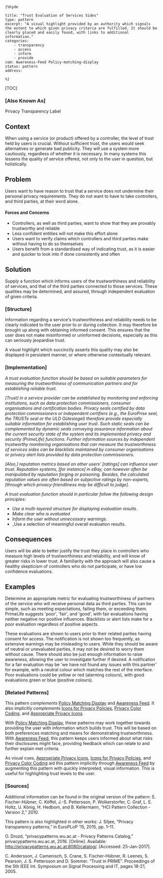     {%hyde

    title: "Trust Evaluation of Services Sides"
    type: pattern
    excerpt: "A visual highlight provided by an authority which signals the extent to which given privacy criteria are fulfilled. It should be clearly placed and easily found, with links to additional information."
    categories:
        - transparency
        - access
        - inform
        - provide
    com: Awareness-Feed Policy-matching-display
    status: pattern
    address:

    %}

[TOC]

### [Also Known As]
<!-- All other names the pattern is known by.-->

Privacy Transparency Label

## Context
<!-- The situations in which the pattern may apply.-->

When using a service (or product) offered by a controller, the level of trust held by users is crucial. Without sufficient trust, the users would seek alternatives or generate bad publicity. They will use a system more cautiously, regardless of whether it is necessary. In many systems this lessens the quality of service offered, not only to the user in question, but holistically.

## Problem
<!-- The problem a pattern addresses, including a list of forces describing why a problem might be difficult to solve.-->

Users want to have reason to trust that a service does not undermine their personal privacy requirements. They do not want to have to take controllers, and third parties, at their word alone.

#### Forces and Concerns
<!-- Implications in this problem which affect the appropriateness of a solution, and are affected by this pattern.-->
<!-- Forces should be highly visible for easy reference, where less obvious a dedicated section is recommended.-->
- Controllers, as well as third parties, want to show that they are provably trustworthy and reliable
- Less confident entities will not make this effort alone
- Users want to verify claims which controllers and third parties make without having to do so themselves
- Users benefit from a standardised way of indicating trust, as it is easier and quicker to look into if done consistently and often

## Solution
<!-- A concise description of how the pattern addresses the problem.-->

Supply a function which informs users of the trustworthiness and reliability of services, and that of the third parties connected to those services. These qualities may be determined, and assured, through independent evaluation of given criteria.

### [Structure]
<!--A detailed specification of the structural aspects of the pattern. A class diagram if applicable.-->

Information regarding a service's trustworthiness and reliability needs to be clearly indicated to the user prior to or during collection. It may therefore be brought up along with obtaining informed consent. This ensures that the user does not make misinformed or uninformed decisions, especially as this can seriously jeopardise trust.

A visual highlight which succinctly asserts this quality may also be displayed in persistent manner, or where otherwise contextually relevant.

### [Implementation]
<!--Guidelines for implementing the pattern; code fragments; suggested PETS; policy fragments.-->

_A trust evaluation function should be based on suitable parameters for measuring the trustworthiness of communication partners and for establishing reliable trust._

_[Trust] in a service provider can be established by monitoring and enforcing institutions, such as data protection commissioners, consumer organisations and certification bodies. Privacy seals certified by data protection commissioners or independent certifiers (e.g., the EuroPrise seal, the TRUSTe seal or the ULD Gütesiegel) therefore provide especially suitable information for establishing user trust. Such static seals can be complemented by dynamic seals conveying assurance information about the current security state of the system and its implemented privacy and security (PrimeLife) functions. Further information sources by independent trustworthy monitoring organisations that can measure the trustworthiness of services sides can be blacklists maintained by consumer organisations or privacy alert lists provided by data protection commissioners._

_[Also,] reputation metrics based on other users' [ratings] can influence user trust. Reputation systems, [for instance] in eBay, can however often be manipulated by reputation forging or poisoning. Besides, the calculated reputation values are often based on subjective ratings by non-experts, [through which privacy-friendliness may be difficult to judge]._

_A trust evaluation function should in particular follow the following design principles:_
- _Use a multi-layered structure for displaying evaluation results._
- _Make clear who is evaluated_
- _Inform the user without unnecessary warnings._
- _Use a selection of meaningful overall evaluation results.

## Consequences
<!--The advantages (benefits) and disadvantages (liabilities) of applying the pattern.-->

Users will be able to better justify the trust they place in controllers who measure high levels of trustworthiness and reliability, and will know of greater risks in lower trust. A familiarity with the approach will also cause a healthy skepticism of controllers who do not participate, or have low confidence evaluations.

<!--### [Constraints]-->
<!-- limitations as a consequence of applying the pattern.-->



## Examples
<!--Motivational example to see how the pattern is applied.-->

Determine an appropriate metric for evaluating trustworthiness of partners of the service who will receive personal data as third parties. This can be simple, such as meeting expectations, failing them, or exceeding them. PrimeLife suggests 'poor', 'fair', and 'good', with fair evaluations having neither negative nor positive influences. Blacklists or alert lists make for a poor evaluation regardless of positive aspects.

These evaluations are shown to users prior to their related parties having consent for access. The notification is not shown too frequently, as extensive warnings may be misleading to users. While they should be aware of neutral or unevaluated parties, it may not be desired to worry them without cause. There should also be just enough information to raise awareness, allowing the user to investigate further if desired. A notification for a fair evaluation may be 'we have not found any issues with this partner' for example, with a neutral colour which matches the rest of the interface. Poor evaluations could be yellow or red (alarming colours), with good evaluations green or blue (positive colours).

<!--### [Known Uses]-->
<!-- Pointers to various applications of the pattern.-->



<!--## See Also-->
<!-- Any pointers to relevant information, not contained in the subfields below.-->



### [Related Patterns]
<!-- Supporting and conflicting patterns-->

This pattern _complements_ [Policy Matching Display](Policy-matching-display) and [Awareness Feed](Awareness-Feed). It also implicitly _complements_ [Icons for Privacy Policies](Icons-for-Privacy-Policies), [Privacy Color Coding](Privacy-color-coding), and [Appropriate Privacy Icons](Appropriate-Privacy-Icons).

With [Policy Matching Display](Policy-matching-display), these patterns may work together towards providing the user with information which builds trust. This will be based on both preferences matching and means for demonstrating trustworthiness. With [Awareness Feed](Awareness-Feed), this pattern keeps users informed about what risks their disclosures might face, providing feedback which can relate to and further explain met criteria.

As visual cues, [Appropriate Privacy Icons](Appropriate-Privacy-Icons), [Icons for Privacy Policies](Icons-for-Privacy-Policies), and [Privacy Color Coding](Privacy-color-coding) aid this pattern implicitly through [Awareness Feed](Awareness-Feed) by augmenting this pattern with quickly interpreted, visual information. This is useful for highlighting trust levels to the user.

### [Sources]
<!-- References to the original source of the pattern.-->

Additional information can be found in the original version of the pattern:
S. Fischer-Hübner, C. Köffel, J.-S. Pettersson, P. Wolkerstorfer, C. Graf, L. E. Holtz, U. König, H. Hedbom, and B. Kellermann, “HCI Pattern Collection - Version 2,” 2010.

This pattern is also highlighted in other works:
J. Siljee, “Privacy transparency patterns,” in EuroPLoP ’15, 2015, pp. 1–11.

O. Drozd, “privacypatterns.wu.ac.at - Privacy Patterns Catalog,” privacypatterns.wu.ac.at, 2016. [Online]. Available: http://privacypatterns.wu.ac.at:8080/catalog/. [Accessed: 25-Jan-2017].

C. Andersson, J. Camenisch, S. Crane, S. Fischer-Hübner, R. Leenes, S. Pearson, J. S. Pettersson and D. Sommer. “Trust in PRIME”. Proceedings of the 5th IEEE Int. Symposium on Signal Processing and IT, pages 18-21, 2005.

<!-- ## General Comments -->
<!-- Separate discussion on the pattern.-->



<!--## Tags-->
<!-- User definable descriptors for additional correlation.-->

